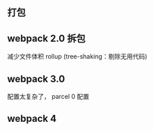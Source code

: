 ## 打包
## webpack 2.0 拆包
减少文件体积
rollup (tree-shaking：剔除无用代码)
## webpack 3.0
配置太复杂了，
parcel 0 配置
## webpack 4

